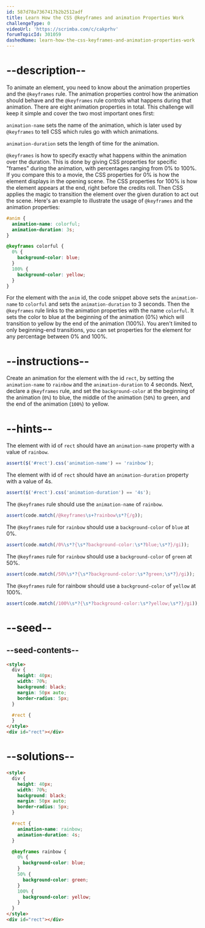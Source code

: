 ```yaml
---
id: 587d78a7367417b2b2512adf
title: Learn How the CSS @keyframes and animation Properties Work
challengeType: 0
videoUrl: 'https://scrimba.com/c/cakprhv'
forumTopicId: 301059
dashedName: learn-how-the-css-keyframes-and-animation-properties-work
---
```


# --description--

To animate an element, you need to know about the animation properties and the `@keyframes` rule. The animation properties control how the animation should behave and the `@keyframes` rule controls what happens during that animation. There are eight animation properties in total. This challenge will keep it simple and cover the two most important ones first:

`animation-name` sets the name of the animation, which is later used by `@keyframes` to tell CSS which rules go with which animations.

`animation-duration` sets the length of time for the animation.

`@keyframes` is how to specify exactly what happens within the animation over the duration. This is done by giving CSS properties for specific "frames" during the animation, with percentages ranging from 0% to 100%. If you compare this to a movie, the CSS properties for 0% is how the element displays in the opening scene. The CSS properties for 100% is how the element appears at the end, right before the credits roll. Then CSS applies the magic to transition the element over the given duration to act out the scene. Here's an example to illustrate the usage of `@keyframes` and the animation properties:

```css
#anim {
  animation-name: colorful;
  animation-duration: 3s;
}

@keyframes colorful {
  0% {
    background-color: blue;
  }
  100% {
    background-color: yellow;
  }
}
```

For the element with the `anim` id, the code snippet above sets the `animation-name` to `colorful` and sets the `animation-duration` to 3 seconds. Then the `@keyframes` rule links to the animation properties with the name `colorful`. It sets the color to blue at the beginning of the animation (0%) which will transition to yellow by the end of the animation (100%). You aren't limited to only beginning-end transitions, you can set properties for the element for any percentage between 0% and 100%.

# --instructions--

Create an animation for the element with the id `rect`, by setting the `animation-name` to `rainbow` and the `animation-duration` to 4 seconds. Next, declare a `@keyframes` rule, and set the `background-color` at the beginning of the animation (`0%`) to blue, the middle of the animation (`50%`) to green, and the end of the animation (`100%`) to yellow.

# --hints--

The element with id of `rect` should have an `animation-name` property with a value of `rainbow`.

```js
assert($('#rect').css('animation-name') == 'rainbow');
```

The element with id of `rect` should have an `animation-duration` property with a value of 4s.

```js
assert($('#rect').css('animation-duration') == '4s');
```

The `@keyframes` rule should use the `animation-name` of `rainbow`.

```js
assert(code.match(/@keyframes\s+?rainbow\s*?{/g));
```

The `@keyframes` rule for `rainbow` should use a `background-color` of `blue` at 0%.

```js
assert(code.match(/0%\s*?{\s*?background-color:\s*?blue;\s*?}/gi));
```

The `@keyframes` rule for `rainbow` should use a `background-color` of `green` at 50%.

```js
assert(code.match(/50%\s*?{\s*?background-color:\s*?green;\s*?}/gi));
```

The `@keyframes` rule for rainbow should use a `background-color` of `yellow` at 100%.

```js
assert(code.match(/100%\s*?{\s*?background-color:\s*?yellow;\s*?}/gi));
```

# --seed--

## --seed-contents--

```html
<style>
  div {
    height: 40px;
    width: 70%;
    background: black;
    margin: 50px auto;
    border-radius: 5px;
  }

  #rect {
  }
</style>
<div id="rect"></div>
```

# --solutions--

```html
<style>
  div {
    height: 40px;
    width: 70%;
    background: black;
    margin: 50px auto;
    border-radius: 5px;
  }

  #rect {
    animation-name: rainbow;
    animation-duration: 4s;
  }

  @keyframes rainbow {
    0% {
      background-color: blue;
    }
    50% {
      background-color: green;
    }
    100% {
      background-color: yellow;
    }
  }
</style>
<div id="rect"></div>
```
